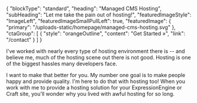 {
    "blockType": "standard",
    "heading": "Managed CMS Hosting",
    "subHeading": "Let me take the pain out of hosting!",
    "featuredImageStyle": "ImageLeft",
    "featuredImageSmallPullLeft": true,
    "featuredImage": {
        "primary": "/uploads-static/homepage/managed-cms-hosting.svg"
    },
    "ctaGroup": [
        {
            "style": "orangeOutline",
            "content": "Get Started &raquo;",
            "link": "/contact"
        }
    ]
}

I've worked with nearly every type of hosting environment there is -- and believe me, much of the hosting scene out there is not good. Hosting is one of the biggest hassles many developers face.

I want to make that better for you. My number one goal is to make people happy and provide quality. I'm here to do that with hosting too! When you work with me to provide a hosting solution for your ExpressionEngine or Craft site, you'll wonder why you lived with awful hosting for so long.
